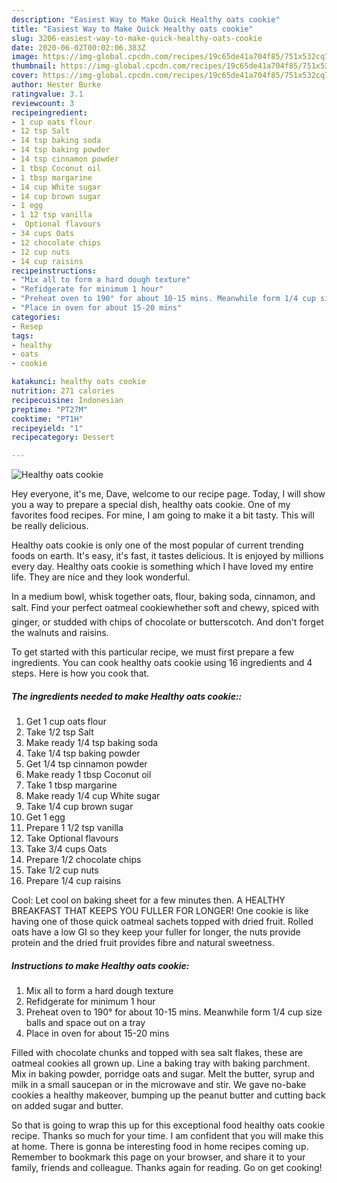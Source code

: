 ```yaml
---
description: "Easiest Way to Make Quick Healthy oats cookie"
title: "Easiest Way to Make Quick Healthy oats cookie"
slug: 3206-easiest-way-to-make-quick-healthy-oats-cookie
date: 2020-06-02T00:02:06.383Z
image: https://img-global.cpcdn.com/recipes/19c65de41a704f85/751x532cq70/healthy-oats-cookie-recipe-main-photo.jpg
thumbnail: https://img-global.cpcdn.com/recipes/19c65de41a704f85/751x532cq70/healthy-oats-cookie-recipe-main-photo.jpg
cover: https://img-global.cpcdn.com/recipes/19c65de41a704f85/751x532cq70/healthy-oats-cookie-recipe-main-photo.jpg
author: Hester Burke
ratingvalue: 3.1
reviewcount: 3
recipeingredient:
- 1 cup oats flour
- 12 tsp Salt
- 14 tsp baking soda
- 14 tsp baking powder
- 14 tsp cinnamon powder
- 1 tbsp Coconut oil
- 1 tbsp margarine
- 14 cup White sugar
- 14 cup brown sugar
- 1 egg
- 1 12 tsp vanilla
-  Optional flavours
- 34 cups Oats
- 12 chocolate chips
- 12 cup nuts
- 14 cup raisins
recipeinstructions:
- "Mix all to form a hard dough texture"
- "Refidgerate for minimum 1 hour"
- "Preheat oven to 190° for about 10-15 mins. Meanwhile form 1/4 cup size balls and space out on a tray"
- "Place in oven for about 15-20 mins"
categories:
- Resep
tags:
- healthy
- oats
- cookie

katakunci: healthy oats cookie
nutrition: 271 calories
recipecuisine: Indonesian
preptime: "PT27M"
cooktime: "PT1H"
recipeyield: "1"
recipecategory: Dessert

---
```



![Healthy oats cookie](https://img-global.cpcdn.com/recipes/19c65de41a704f85/751x532cq70/healthy-oats-cookie-recipe-main-photo.jpg)

Hey everyone, it's me, Dave, welcome to our recipe page. Today, I will show you a way to prepare a special dish, healthy oats cookie. One of my favorites food recipes. For mine, I am going to make it a bit tasty. This will be really delicious.

Healthy oats cookie is only one of the most popular of current trending foods on earth. It's easy, it's fast, it tastes delicious. It is enjoyed by millions every day. Healthy oats cookie is something which I have loved my entire life. They are nice and they look wonderful.

In a medium bowl, whisk together oats, flour, baking soda, cinnamon, and salt. Find your perfect oatmeal cookiewhether soft and chewy, spiced with ginger, or studded with chips of chocolate or butterscotch. And don&#39;t forget the walnuts and raisins.


To get started with this particular recipe, we must first prepare a few ingredients. You can cook healthy oats cookie using 16 ingredients and 4 steps. Here is how you cook that.

##### The ingredients needed to make Healthy oats cookie::

1. Get 1 cup oats flour
1. Take 1/2 tsp Salt
1. Make ready 1/4 tsp baking soda
1. Take 1/4 tsp baking powder
1. Get 1/4 tsp cinnamon powder
1. Make ready 1 tbsp Coconut oil
1. Take 1 tbsp margarine
1. Make ready 1/4 cup White sugar
1. Take 1/4 cup brown sugar
1. Get 1 egg
1. Prepare 1 1/2 tsp vanilla
1. Take  Optional flavours
1. Take 3/4 cups Oats
1. Prepare 1/2 chocolate chips
1. Take 1/2 cup nuts
1. Prepare 1/4 cup raisins


Cool: Let cool on baking sheet for a few minutes then. A HEALTHY BREAKFAST THAT KEEPS YOU FULLER FOR LONGER! One cookie is like having one of those quick oatmeal sachets topped with dried fruit. Rolled oats have a low GI so they keep your fuller for longer, the nuts provide protein and the dried fruit provides fibre and natural sweetness. 

##### Instructions to make Healthy oats cookie:

1. Mix all to form a hard dough texture
1. Refidgerate for minimum 1 hour
1. Preheat oven to 190° for about 10-15 mins. Meanwhile form 1/4 cup size balls and space out on a tray
1. Place in oven for about 15-20 mins


Filled with chocolate chunks and topped with sea salt flakes, these are oatmeal cookies all grown up. Line a baking tray with baking parchment. Mix in baking powder, porridge oats and sugar. Melt the butter, syrup and milk in a small saucepan or in the microwave and stir. We gave no-bake cookies a healthy makeover, bumping up the peanut butter and cutting back on added sugar and butter. 

So that is going to wrap this up for this exceptional food healthy oats cookie recipe. Thanks so much for your time. I am confident that you will make this at home. There is gonna be interesting food in home recipes coming up. Remember to bookmark this page on your browser, and share it to your family, friends and colleague. Thanks again for reading. Go on get cooking!
